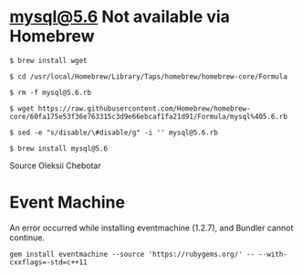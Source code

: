 # mysql@5.6 Not available via Homebrew

```
$ brew install wget

$ cd /usr/local/Homebrew/Library/Taps/homebrew/homebrew-core/Formula

$ rm -f mysql@5.6.rb

$ wget https://raw.githubusercontent.com/Homebrew/homebrew-core/60fa175e53f36e763315c3d9e66ebcaf1fa21d91/Formula/mysql%405.6.rb

$ sed -e "s/disable/\#disable/g" -i '' mysql@5.6.rb

$ brew install mysql@5.6
```
Source Oleksii Chebotar


# Event Machine

An error occurred while installing eventmachine (1.2.7), and Bundler cannot continue.


```
gem install eventmachine --source 'https://rubygems.org/' -- --with-cxxflags=-std=c++11
```
